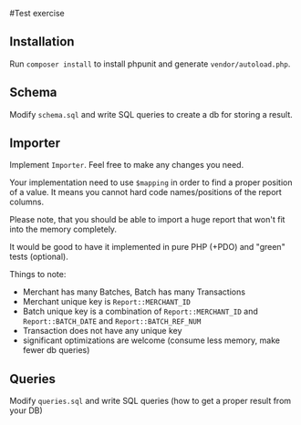 #Test exercise

## Installation
Run `composer install` to install phpunit and generate `vendor/autoload.php`.

## Schema
Modify `schema.sql` and write SQL queries to create a db for storing a result.

## Importer
Implement `Importer`. Feel free to make any changes you need.

Your implementation need to use `$mapping` in order to find a proper position of a value.
It means you cannot hard code names/positions of the report columns.

Please note, that you should be able to import a huge report that won't fit into the memory completely.

It would be good to have it implemented in pure PHP (+PDO) and "green" tests (optional).

Things to note:
 - Merchant has many Batches, Batch has many Transactions
 - Merchant unique key is `Report::MERCHANT_ID`
 - Batch unique key is a combination of `Report::MERCHANT_ID` and `Report::BATCH_DATE` and `Report::BATCH_REF_NUM`
 - Transaction does not have any unique key
 - significant optimizations are welcome (consume less memory, make fewer db queries)
 
## Queries
Modify `queries.sql` and write SQL queries (how to get a proper result from your DB)

